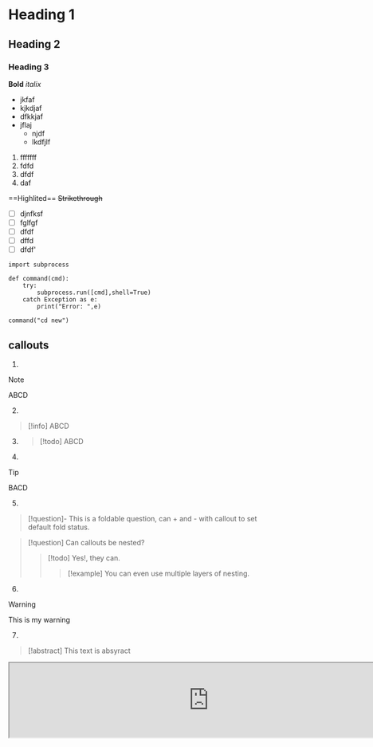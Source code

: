 # Heading 1
## Heading 2
### Heading 3

**Bold**
*italix*

- jkfaf
- kjkdjaf
- dfkkjaf
- jflaj
	- njdf
	- lkdfjlf

1. fffffff
2. fdfd
3. dfdf
4. daf



==Highlited==
~~Strikethrough~~
- [ ] djnfksf 
- [ ] fglfgf
- [ ] dfdf
- [ ] dffd
- [ ] dfdf'

```
import subprocess

def command(cmd):
	try:
		subprocess.run([cmd],shell=True)
	catch Exception as e:
		print("Error: ",e) 

command("cd new")
```
 
## callouts
1. 
>[!note] 
>ABCD

2.  
 >[!info]
 >ABCD

3.   
   >[!todo] 
   >ABCD

4. 
>[!tip]
>BACD


5. 
>[!question]-
>This is a foldable question, can + and - with callout to set default fold status.

> [!question] Can callouts be nested?
> > [!todo] Yes!, they can.
> > > [!example]  You can even use multiple layers of nesting.


6. 
>[!warning]
>This is my warning

7. 
>[!abstract]
>This text is absyract



<iframe src="https://help.obsidian.md/callouts" width="800" height="1600"></iframe>